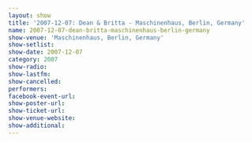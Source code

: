 ```yaml
---
layout: show
title: '2007-12-07: Dean & Britta - Maschinenhaus, Berlin, Germany'
name: 2007-12-07-dean-britta-maschinenhaus-berlin-germany
show-venue: 'Maschinenhaus, Berlin, Germany'
show-setlist: 
show-date: 2007-12-07
category: 2007
show-radio: 
show-lastfm: 
show-cancelled: 
performers: 
facebook-event-url: 
show-poster-url: 
show-ticket-url: 
show-venue-website: 
show-additional: 
---
```


